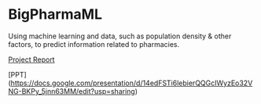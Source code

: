 # BigPharmaML
Using machine learning and data, such as population density &amp; other factors, to predict information related to pharmacies.

[Project Report](https://docs.google.com/document/d/1MQ41bjJlmtqcJFbDxKKvaw6EkFvIAopf)

[PPT] (https://docs.google.com/presentation/d/14edFSTi6lebierQQGcIWyzEo32VNG-BKPy_5jnn63MM/edit?usp=sharing)

